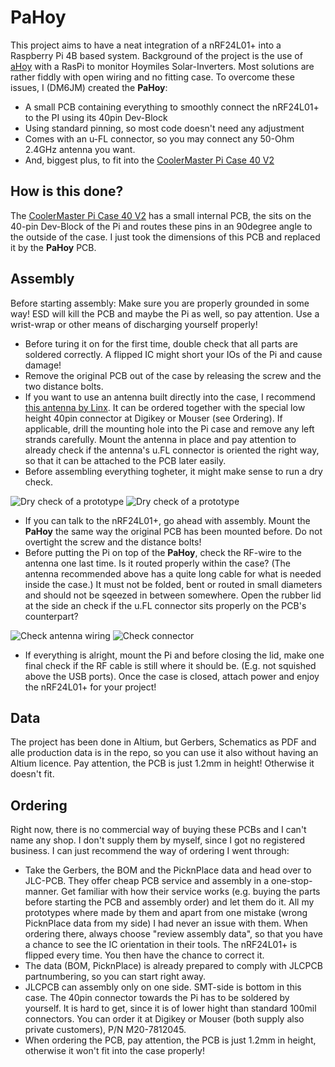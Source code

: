 # PaHoy

This project aims to have a neat integration of a nRF24L01+ into a Raspberry Pi 4B based system.
Background of the project is the use of [aHoy](https://github.com/lumapu/ahoy) with a RasPi to monitor Hoymiles Solar-Inverters. Most solutions are rather fiddly with open wiring and no fitting case.
To overcome these issues, I (DM6JM) created the **PaHoy**: 
+ A small PCB containing everything to smoothly connect the nRF24L01+ to the PI using its 40pin Dev-Block
+ Using standard pinning, so most code doesn't need any adjustment
+ Comes with an u-FL connector, so you may connect any 50-Ohm 2.4GHz antenna you want.
+ And, biggest plus, to fit into the [CoolerMaster Pi Case 40 V2](https://www.coolermaster.com/de/de-de/catalog/gehause/raspberry-pi/pi-case-40-v2/)

## How is this done? 
The [CoolerMaster Pi Case 40 V2](https://www.coolermaster.com/de/de-de/catalog/gehause/raspberry-pi/pi-case-40-v2/) has a small internal PCB, the sits on the 40-pin Dev-Block of the Pi and routes these pins in an 90degree angle to the outside of the case. I just took the dimensions of this PCB and replaced it by the **PaHoy** PCB. 

## Assembly
Before starting assembly: Make sure you are properly grounded in some way! ESD will kill the PCB and maybe the Pi as well, so pay attention. Use a wrist-wrap or other means of discharging yourself properly!
+ Before turing it on for the first time, double check that all parts are soldered correctly. A flipped IC might short your IOs of the Pi and cause damage!
+ Remove the original PCB out of the case by releasing the screw and the two distance bolts.
+ If you want to use an antenna built directly into the case, I recommend [this antenna by Linx](https://www.digikey.de/de/products/detail/linx-technologies-inc/ANT-2-4-PW-QW-UFL/4747969). It can be ordered together with the special low height 40pin connector at Digikey or Mouser (see Ordering). If applicable, drill the mounting hole into the Pi case and remove any left strands carefully. Mount the antenna in place and pay attention to already check if the antenna's u.FL connector is oriented the right way, so that it can be attached to the PCB later easily.
+ Before assembling everything togheter, it might make sense to run a dry check.

![Dry check of a prototype](/PaHoy/Docu/Pictures_Assembly/Proto1.JPG "Proto1")
![Dry check of a prototype](/PaHoy/Docu/Pictures_Assembly/Proto2.JPG "Proto2")

+ If you can talk to the nRF24L01+, go ahead with assembly. Mount the **PaHoy** the same way the original PCB has been mounted before. Do not overtight the screw and the distance bolts!
+ Before putting the Pi on top of the **PaHoy**, check the RF-wire to the antenna one last time. Is it routed properly within the case? (The antenna recommended above has a quite long cable for what is needed inside the case.) It must not be folded, bent or routed in small diameters and should not be sqeezed in between somewhere. Open the rubber lid at the side an check if the u.FL connector sits properly on the PCB's counterpart?

![Check antenna wiring](/PaHoy/Docu/Pictures_Assembly/Assemb1.JPG "Antenna wiring")
![Check connector](/PaHoy/Docu/Pictures_Assembly/Assemb2.JPG "Connector")

+ If everything is alright, mount the Pi and before closing the lid, make one final check if the RF cable is still where it should be. (E.g. not squished above the USB ports). Once the case is closed, attach power and enjoy the nRF24L01+ for your project!

## Data
The project has been done in Altium, but Gerbers, Schematics as PDF and alle production data is in the repo, so you can use it also without having an Altium licence. Pay attention, the PCB is just 1.2mm in height! Otherwise it doesn't fit.

## Ordering
Right now, there is no commercial way of buying these PCBs and I can't name any shop. I don't supply them by myself, since I got no registered business. 
I can just recommend the way of ordering I went through:
+ Take the Gerbers, the BOM and the PicknPlace data and head over to JLC-PCB. They offer cheap PCB service and assembly in a one-stop-manner. Get familiar with how their service works (e.g. buying the parts before starting the PCB and assembly order) and let them do it. All my prototypes where made by them and apart from one mistake (wrong PicknPlace data from my side) I had never an issue with them. When ordering there, always choose "review assembly data", so that you have a chance to see the IC orientation in their tools. The nRF24L01+ is flipped every time. You then have the chance to correct it.
+ The data (BOM, PicknPlace) is already prepared to comply with JLCPCB partnumbering, so you can start right away.
+ JLCPCB can assembly only on one side. SMT-side is bottom in this case. The 40pin connector towards the Pi has to be soldered by yourself. It is hard to get, since it is of lower hight than standard 100mil connectors. You can order it at Digikey or Mouser (both supply also private customers), P/N M20-7812045.
+ When ordering the PCB, pay attention, the PCB is just 1.2mm in height, otherwise it won't fit into the case properly!
